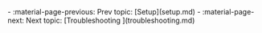 





<div class="grid cards" markdown>
-   :material-page-previous: Prev topic: [Setup](setup.md)
-   :material-page-next: Next topic: [Troubleshooting ](troubleshooting.md)
</div>
